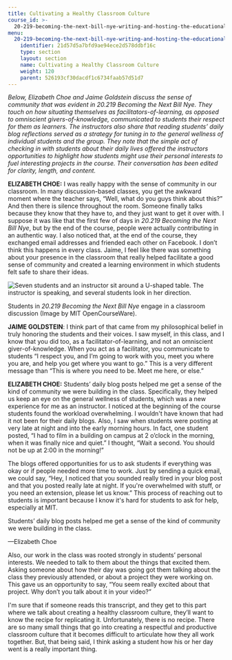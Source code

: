 ```yaml
---
title: Cultivating a Healthy Classroom Culture
course_id: >-
  20-219-becoming-the-next-bill-nye-writing-and-hosting-the-educational-show-january-iap-2015
menu:
  20-219-becoming-the-next-bill-nye-writing-and-hosting-the-educational-show-january-iap-2015:
    identifier: 21d57d5a7bfd9ae94ece2d578ddbf16c
    type: section
    layout: section
    name: Cultivating a Healthy Classroom Culture
    weight: 120
    parent: 526193cf30dacdf1c6734faab57d51d7
---
```

_Below, Elizabeth Choe and Jaime Goldstein discuss the sense of community that was evident in 20.219 Becoming the Next Bill Nye. They touch on how situating themselves as facilitators-of-learning, as opposed to omniscient givers-of-knowledge, communicated to students their respect for them as learners. The instructors also share that reading students’ daily blog reflections served as a strategy for tuning in to the general wellness of individual students and the group. They note that the simple act of checking in with students about their daily lives offered the instructors opportunities to highlight how students might use their personal interests to fuel interesting projects in the course. Their conversation has been edited for clarity, length, and content._

**ELIZABETH CHOE:** I was really happy with the sense of community in our classroom. In many discussion-based classes, you get the awkward moment where the teacher says, “Well, what do you guys think about this?” And then there is silence throughout the room. Someone finally talks because they know that they have to, and they just want to get it over with. I suppose it was like that the first few of days in _20.219 Becoming the Next Bill Nye_, but by the end of the course, people were actually contributing in an authentic way. I also noticed that, at the end of the course, they exchanged email addresses and friended each other on Facebook. I don’t think this happens in every class. Jaime, I feel like there was something about your presence in the classroom that really helped facilitate a good sense of community and created a learning environment in which students felt safe to share their ideas.

![Seven students and an instructor sit around a U-shaped table. The instructor is speaking, and several students look in her direction. ](https://open-learning-course-data-ci.s3.amazonaws.com/20-219-becoming-the-next-bill-nye-writing-and-hosting-the-educational-show-january-iap-2015/e5a87dcde921d5db534153a1d5c4a60c_discussion.jpg)  

Students in _20.219 Becoming the Next Bill Nye_ engage in a classroom discussion (Image by MIT OpenCourseWare).

**JAIME GOLDSTEIN**: I think part of that came from my philosophical belief in truly honoring the students and their voices. I saw myself, in this class, and I know that you did too, as a facilitator-of-learning, and not an omniscient giver-of-knowledge. When you act as a facilitator, you communicate to students “I respect you, and I’m going to work with you, meet you where you are, and help you get where you want to go.” This is a very different message than “This is where you need to be. Meet me here, or else.”

**ELIZABETH CHOE:** Students’ daily blog posts helped me get a sense of the kind of community we were building in the class. Specifically, they helped us keep an eye on the general wellness of students, which was a new experience for me as an instructor. I noticed at the beginning of the course students found the workload overwhelming. I wouldn't have known that had it not been for their daily blogs. Also, I saw when students were posting at very late at night and into the early morning hours. In fact, one student posted, “I had to film in a building on campus at 2 o’clock in the morning, when it was finally nice and quiet.” I thought, “Wait a second. You should not be up at 2:00 in the morning!”

The blogs offered opportunities for us to ask students if everything was okay or if people needed more time to work. Just by sending a quick email, we could say, “Hey, I noticed that you sounded really tired in your blog post and that you posted really late at night. If you're overwhelmed with stuff, or you need an extension, please let us know.” This process of reaching out to students is important because I know it's hard for students to ask for help, especially at MIT.

Students’ daily blog posts helped me get a sense of the kind of community we were building in the class.

—Elizabeth Choe

Also, our work in the class was rooted strongly in students’ personal interests. We needed to talk to them about the things that excited them. Asking someone about how their day was going got them talking about the class they previously attended, or about a project they were working on. This gave us an opportunity to say, “You seem really excited about that project. Why don’t you talk about it in your video?”

I'm sure that if someone reads this transcript, and they get to this part where we talk about creating a healthy classroom culture, they’ll want to know the recipe for replicating it. Unfortunately, there is no recipe. There are so many small things that go into creating a respectful and productive classroom culture that it becomes difficult to articulate how they all work together. But, that being said, I think asking a student how his or her day went is a really important thing.